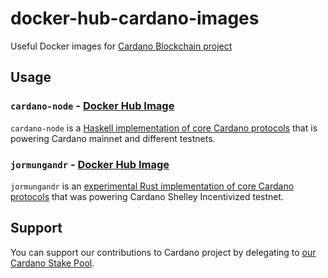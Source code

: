 # docker-hub-cardano-images
Useful Docker images for [Cardano Blockchain project](https://cardano.org/)

## Usage

### `cardano-node` - [Docker Hub Image](https://hub.docker.com/repository/docker/2ndlayer/centos-cardano-node)
`cardano-node` is a [Haskell implementation of core Cardano protocols](https://github.com/input-output-hk/cardano-node) that is powering Cardano mainnet and different testnets.

### `jormungandr` - [Docker Hub Image](https://hub.docker.com/repository/docker/2ndlayer/centos-cardano-jormungandr)
`jormungandr` is an [experimental Rust implementation of core Cardano protocols](https://github.com/input-output-hk/jormungandr) that was powering Cardano Shelley Incentivized testnet.

## Support
You can support our contributions to Cardano project by delegating to [our Cardano Stake Pool](https://staking.2ndlayer.eu/cardano-stake-pool).
